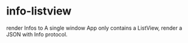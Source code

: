 # info-listview

render Infos to A single window App only contains a ListView, render a JSON with Info protocol.
